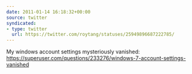 ```yaml
---
date: 2011-01-14 16:18:32+00:00
source: twitter
syndicated:
- type: twitter
  url: https://twitter.com/roytang/statuses/25949896687222785/
---
```


My windows account settings mysteriously vanished: https://superuser.com/questions/233276/windows-7-account-settings-vanished
